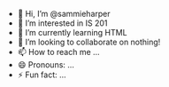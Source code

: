 - 👋 Hi, I’m @sammieharper
- 👀 I’m interested in IS 201
- 🌱 I’m currently learning HTML
- 💞️ I’m looking to collaborate on nothing!
- 📫 How to reach me ...
- 😄 Pronouns: ...
- ⚡ Fun fact: ...

<!---
sammieharper/sammieharper is a ✨ special ✨ repository because its `README.md` (this file) appears on your GitHub profile.
You can click the Preview link to take a look at your changes.
--->
